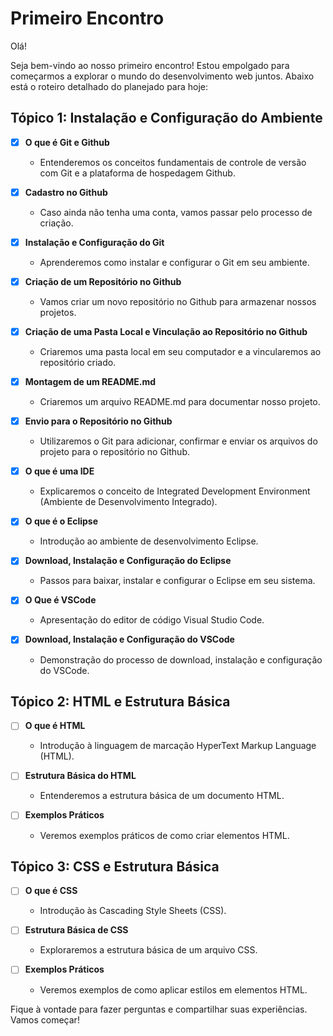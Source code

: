 # Primeiro Encontro

Olá!

Seja bem-vindo ao nosso primeiro encontro! Estou empolgado para começarmos a explorar o mundo do desenvolvimento web juntos. Abaixo está o roteiro detalhado do planejado para hoje:

## Tópico 1: Instalação e Configuração do Ambiente

- [X] **O que é Git e Github**
    - Entenderemos os conceitos fundamentais de controle de versão com Git e a plataforma de hospedagem Github.

- [X] **Cadastro no Github**
    - Caso ainda não tenha uma conta, vamos passar pelo processo de criação.

- [X] **Instalação e Configuração do Git**
    - Aprenderemos como instalar e configurar o Git em seu ambiente.

- [X] **Criação de um Repositório no Github**
    - Vamos criar um novo repositório no Github para armazenar nossos projetos.

- [X] **Criação de uma Pasta Local e Vinculação ao Repositório no Github**
    - Criaremos uma pasta local em seu computador e a vincularemos ao repositório criado.

- [X] **Montagem de um README.md**
    - Criaremos um arquivo README.md para documentar nosso projeto.

- [X] **Envio para o Repositório no Github**
    - Utilizaremos o Git para adicionar, confirmar e enviar os arquivos do projeto para o repositório no Github.

- [X] **O que é uma IDE**
    - Explicaremos o conceito de Integrated Development Environment (Ambiente de Desenvolvimento Integrado).

- [X] **O que é o Eclipse**
    - Introdução ao ambiente de desenvolvimento Eclipse.

- [X] **Download, Instalação e Configuração do Eclipse**
    - Passos para baixar, instalar e configurar o Eclipse em seu sistema.

- [X] **O Que é VSCode**
    - Apresentação do editor de código Visual Studio Code.

- [X] **Download, Instalação e Configuração do VSCode**
    - Demonstração do processo de download, instalação e configuração do VSCode.

## Tópico 2: HTML e Estrutura Básica

- [ ] **O que é HTML**
    - Introdução à linguagem de marcação HyperText Markup Language (HTML).

- [ ] **Estrutura Básica do HTML**
    - Entenderemos a estrutura básica de um documento HTML.

- [ ] **Exemplos Práticos**
    - Veremos exemplos práticos de como criar elementos HTML.

## Tópico 3: CSS e Estrutura Básica

- [ ] **O que é CSS**
    - Introdução às Cascading Style Sheets (CSS).

- [ ] **Estrutura Básica de CSS**
    - Exploraremos a estrutura básica de um arquivo CSS.

- [ ] **Exemplos Práticos**
    - Veremos exemplos de como aplicar estilos em elementos HTML.

Fique à vontade para fazer perguntas e compartilhar suas experiências. Vamos começar!
